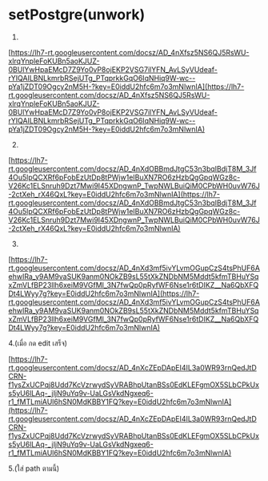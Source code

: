 # setPostgre(unwork)

1.

[https://lh7-rt.googleusercontent.com/docsz/AD_4nXfsz5NS6QJ5RsWU-xlrqYnpleFoKUBn5aoKJUZ-0BUlYwHpaEMcD7Z9Yo0vP8ojEKP2VSG7ilYFN_AvLSyVUdeaf-rYIQAILBNLkmrbRSejUTg_PTqprkkGqO6IqNHiq9W-wc--pYa1jZDT09Ogcy2nM5H-?key=E0iddU2hfc6m7o3mNlwnIA](https://lh7-rt.googleusercontent.com/docsz/AD_4nXfsz5NS6QJ5RsWU-xlrqYnpleFoKUBn5aoKJUZ-0BUlYwHpaEMcD7Z9Yo0vP8ojEKP2VSG7ilYFN_AvLSyVUdeaf-rYIQAILBNLkmrbRSejUTg_PTqprkkGqO6IqNHiq9W-wc--pYa1jZDT09Ogcy2nM5H-?key=E0iddU2hfc6m7o3mNlwnIA)

2.

[https://lh7-rt.googleusercontent.com/docsz/AD_4nXdOBBmdJtgC53n3bqIBdjT8M_3Jf4Ou5lpQCXRf6pFobEzUtDp8tPWjw1eIBuXN7RO6zHzbQgGpqWGz8c-V26Kc1ELSnruh9Dzt7Mwi9I45XDngwnP_TwpNWLBuiQiM0CPbWH0uvW76J-2ctXeh_rX46QxL?key=E0iddU2hfc6m7o3mNlwnIA](https://lh7-rt.googleusercontent.com/docsz/AD_4nXdOBBmdJtgC53n3bqIBdjT8M_3Jf4Ou5lpQCXRf6pFobEzUtDp8tPWjw1eIBuXN7RO6zHzbQgGpqWGz8c-V26Kc1ELSnruh9Dzt7Mwi9I45XDngwnP_TwpNWLBuiQiM0CPbWH0uvW76J-2ctXeh_rX46QxL?key=E0iddU2hfc6m7o3mNlwnIA)

3.

[https://lh7-rt.googleusercontent.com/docsz/AD_4nXd3mf5ivYLvmOGupCzS4tsPhUF6AehwIRa_y9AM9vaSUK9anm0NOkZB9sL55tXkZNDbNM5Mddt5kfmTBHuYSqxZmVLfBP23llh6xeiM9VGfMI_3N7fwQp0pRyfWF6Nse1r6tDIKZ__Na6QbXFQDt4LWyy7g?key=E0iddU2hfc6m7o3mNlwnIA](https://lh7-rt.googleusercontent.com/docsz/AD_4nXd3mf5ivYLvmOGupCzS4tsPhUF6AehwIRa_y9AM9vaSUK9anm0NOkZB9sL55tXkZNDbNM5Mddt5kfmTBHuYSqxZmVLfBP23llh6xeiM9VGfMI_3N7fwQp0pRyfWF6Nse1r6tDIKZ__Na6QbXFQDt4LWyy7g?key=E0iddU2hfc6m7o3mNlwnIA)

4.(เมื่อ กด edit เสร็จ)

[https://lh7-rt.googleusercontent.com/docsz/AD_4nXcZEpDApEI4IL3a0WR93rnQedJtDCRN-f1ysZxUCPqj8Udd7KcVzrwydSyVRABhpUtanBSs0EdKLEFgmOX5SLbCPkUxs5yU6lLAq-_jIjN9uYq9v-UaLGsVkdNgxeq6-r1_fMTLmiAUl6hSN0MdKBBY1FQ?key=E0iddU2hfc6m7o3mNlwnIA](https://lh7-rt.googleusercontent.com/docsz/AD_4nXcZEpDApEI4IL3a0WR93rnQedJtDCRN-f1ysZxUCPqj8Udd7KcVzrwydSyVRABhpUtanBSs0EdKLEFgmOX5SLbCPkUxs5yU6lLAq-_jIjN9uYq9v-UaLGsVkdNgxeq6-r1_fMTLmiAUl6hSN0MdKBBY1FQ?key=E0iddU2hfc6m7o3mNlwnIA)

5.(ใส่ path ตามนี้)